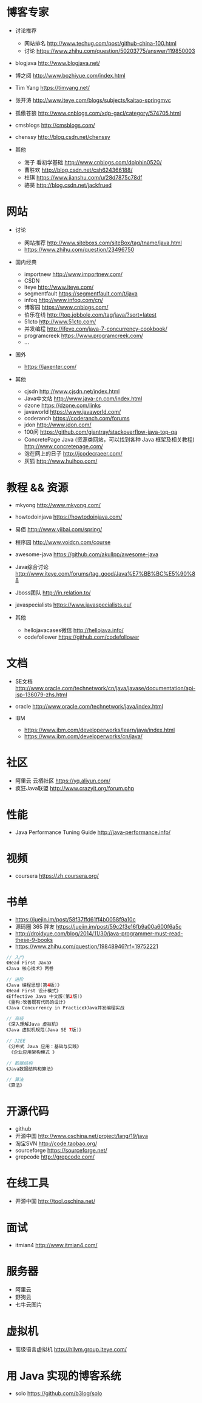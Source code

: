 # 博客专家

- 讨论推荐

  - 网站排名 <http://www.techug.com/post/github-china-100.html>
  - 讨论 <https://www.zhihu.com/question/50203775/answer/119850003>

- blogjava <http://www.blogjava.net/>
- 博之阅 <http://www.bozhiyue.com/index.html>
- Tim Yang <https://timyang.net/>
- 张开涛 <http://www.iteye.com/blogs/subjects/kaitao-springmvc>
- 孤傲苍狼 <http://www.cnblogs.com/xdp-gacl/category/574705.html>
- cmsblogs <http://cmsblogs.com/>
- chenssy <http://blog.csdn.net/chenssy>
- 其他

  - 海子 看初学基础 <http://www.cnblogs.com/dolphin0520/>
  - 曹胜欢 <http://blog.csdn.net/csh624366188/>
  - 杜琪 <https://www.jianshu.com/u/28d7875c78df>
  - 骆昊 <http://blog.csdn.net/jackfrued>

# 网站

- 讨论

  - 网站推荐 <http://www.siteboxs.com/siteBox/tag/tname/java.html>
  - <https://www.zhihu.com/question/23496750>

- 国内经典

  - importnew <http://www.importnew.com/>
  - CSDN
  - iteye <http://www.iteye.com/>
  - segmentfault <https://segmentfault.com/t/java>
  - infoq <http://www.infoq.com/cn/>
  - 博客园 <https://www.cnblogs.com/>
  - 伯乐在线 <http://top.jobbole.com/tag/java/?sort=latest>
  - 51cto <http://www.51cto.com/>
  - 并发编程 <http://ifeve.com/java-7-concurrency-cookbook/>
  - programcreek <https://www.programcreek.com/>
  - ...

- 国外

  - <https://jaxenter.com/>

- 其他

  - cjsdn <http://www.cjsdn.net/index.html>
  - Java中文站 <http://www.java-cn.com/index.html>
  - dzone <https://dzone.com/links>
  - javaworld <https://www.javaworld.com/>
  - coderanch <https://coderanch.com/forums>
  - jdon <http://www.jdon.com/>
  - 100问 <https://github.com/giantray/stackoverflow-java-top-qa>
  - ConcretePage Java (资源类网站，可以找到各种 Java 框架及相关教程) <http://www.concretepage.com/>
  - 泡在网上的日子 <http://jcodecraeer.com/>
  - 灰狐 <http://www.huihoo.com/>

# 教程 && 资源

- mkyong <http://www.mkyong.com/>
- howtodoinjava <https://howtodoinjava.com/>
- 易佰 <http://www.yiibai.com/spring/>
- 程序园 <http://www.voidcn.com/course>
- awesome-java <https://github.com/akullpp/awesome-java>
- Java综合讨论 <http://www.iteye.com/forums/tag_good/Java%E7%BB%BC%E5%90%88>
- Jboss团队 <http://in.relation.to/>
- javaspecialists <https://www.javaspecialists.eu/>
- 其他

  - hellojavacases微信 <http://hellojava.info/>
  - codefollower <https://github.com/codefollower>

# 文档

- SE文档 <http://www.oracle.com/technetwork/cn/java/javase/documentation/api-jsp-136079-zhs.html>
- oracle <http://www.oracle.com/technetwork/java/index.html>
- IBM

  - <https://www.ibm.com/developerworks/learn/java/index.html>
  - <https://www.ibm.com/developerworks/cn/java/>

# 社区

- 阿里云 云栖社区 <https://yq.aliyun.com/>
- 疯狂Java联盟 <http://www.crazyit.org/forum.php>

# 性能

- Java Performance Tuning Guide <http://java-performance.info/>

# 视频

- coursera <https://zh.coursera.org/>

# 书单

- <https://juejin.im/post/58f37ffd61ff4b0058f9a10c>
- 源码圈 365 胖友 <https://juejin.im/post/59c2f3e16fb9a00a600f6a5c>
- <http://droidyue.com/blog/2014/11/30/java-programmer-must-read-these-9-books>
- <https://www.zhihu.com/question/19848946?rf=19752221>

```java
// 入门
《Head First Java》
《Java 核心技术》两卷

// 进阶  
《Java 编程思想(第4版)》  
《Head First 设计模式》   
《Effective Java 中文版(第2版)》  
《重构:改善既有代码的设计》  
《Java Concurrency in Practice》Java并发编程实战

// 高级  
《深入理解Java 虚拟机》  
《Java 虚拟机规范(Java SE 7版)》

// J2EE  
《分布式 Java 应用：基础与实践》  
 《企业应用架构模式 》

// 数据结构  
《Java数据结构和算法》

// 算法  
《算法》
```

# 开源代码

- github
- 开源中国 <http://www.oschina.net/project/lang/19/java>
- 淘宝SVN <http://code.taobao.org/>
- sourceforge <https://sourceforge.net/>
- grepcode <http://grepcode.com/>

# 在线工具

- 开源中国 <http://tool.oschina.net/>

# 面试

- itmian4 <http://www.itmian4.com/>

# 服务器

- 阿里云
- 野狗云
- 七牛云图片

# 虚拟机

- 高级语言虚拟机 <http://hllvm.group.iteye.com/>

# 用 Java 实现的博客系统

- solo <https://github.com/b3log/solo>

